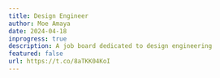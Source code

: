 ```yaml
---
title: Design Engineer
author: Moe Amaya
date: 2024-04-18
inprogress: true
description: A job board dedicated to design engineering
featured: false
url: https://t.co/8aTKK04KoI
---
```

